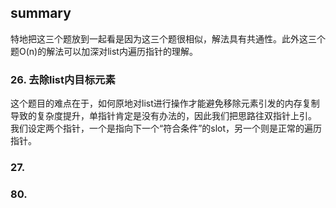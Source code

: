 ## summary
特地把这三个题放到一起看是因为这三个题很相似，解法具有共通性。此外这三个题O(n)的解法可以加深对list内遍历指针的理解。

### 26. 去除list内目标元素
这个题目的难点在于，如何原地对list进行操作才能避免移除元素引发的内存复制导致的复杂度提升，单指针肯定是没有办法的，因此我们把思路往双指针上引。
我们设定两个指针，一个是指向下一个“符合条件”的slot，另一个则是正常的遍历指针。

### 27. 

### 80. 